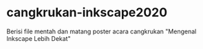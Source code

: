 # cangkrukan-inkscape2020
Berisi file mentah dan matang poster acara cangkrukan "Mengenal Inkscape Lebih Dekat"
